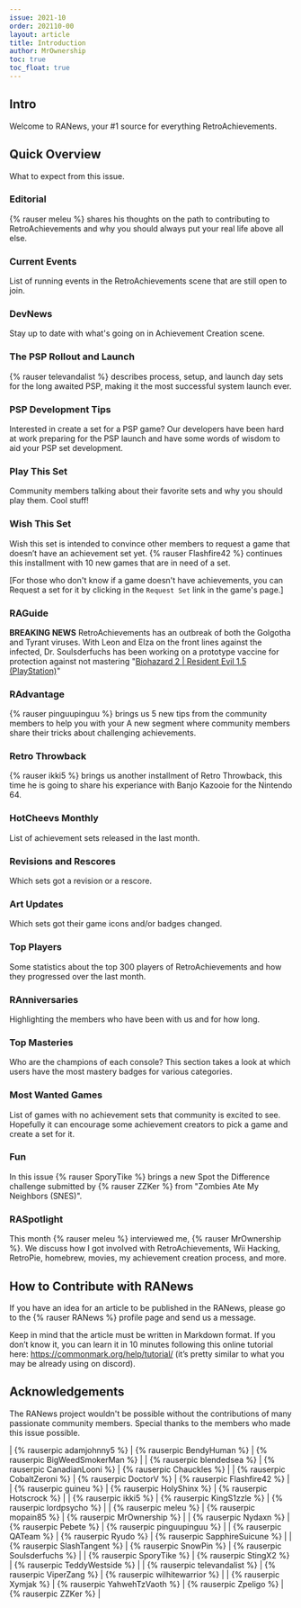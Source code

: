 ```yaml
---
issue: 2021-10
order: 202110-00
layout: article
title: Introduction
author: MrOwnership
toc: true
toc_float: true
---
```


## Intro

Welcome to RANews, your #1 source for everything RetroAchievements. 


## Quick Overview

What to expect from this issue.


### Editorial

{% rauser meleu %} shares his thoughts on the path to contributing to RetroAchievements and why you should always put your real life above all else.


### Current Events

List of running events in the RetroAchievements scene that are still open to join.


### DevNews

Stay up to date with what's going on in Achievement Creation scene.


### The PSP Rollout and Launch

{% rauser televandalist %} describes process, setup, and launch day sets for the long awaited PSP, making it the most successful system launch ever.


### PSP Development Tips

Interested in create a set for a PSP game? Our developers have been hard at work preparing for the PSP launch and have some words of wisdom to aid your PSP set development.


### Play This Set

Community members talking about their favorite sets and why you should play them. Cool stuff!


### Wish This Set

Wish this set is intended to convince other members to request a game that doesn’t have an achievement set yet. {% rauser Flashfire42 %} continues this installment with 10 new games that are in need of a set.

[For those who don't know if a game doesn't have achievements, you can Request a set for it by clicking in the `Request Set` link in the game's page.]


### RAGuide

**BREAKING NEWS** RetroAchievements has an outbreak of both the Golgotha and Tyrant viruses. With Leon and Elza on the front lines against the infected, Dr. Soulsderfuchs has been working on a prototype vaccine for protection against not mastering "[Biohazard 2 \| Resident Evil 1.5 (PlayStation)](https://retroachievements.org/game/17454)"


### RAdvantage

{% rauser pinguupinguu %} brings us 5 new tips from the community members to help you with your 
A new segment where community members share their tricks about challenging achievements.


### Retro Throwback

{% rauser ikki5 %} brings us another installment of Retro Throwback, this time he is going to share his experiance with Banjo Kazooie for the Nintendo 64.

### HotCheevs Monthly

List of achievement sets released in the last month.


### Revisions and Rescores

Which sets got a revision or a rescore.


### Art Updates

Which sets got their game icons and/or badges changed.


### Top Players

Some statistics about the top 300 players of RetroAchievements and how they progressed over the last month.


### RAnniversaries

Highlighting the members who have been with us and for how long.


### Top Masteries

Who are the champions of each console? This section takes a look at which users have the most mastery badges for various categories.


### Most Wanted Games

List of games with no achievement sets that community is excited to see. Hopefully it can encourage some achievement creators to pick a game and create a set for it.


### Fun

In this issue {% rauser SporyTike %} brings a new Spot the Difference challenge submitted by {% rauser ZZKer %} from "Zombies Ate My Neighbors (SNES)".


### RASpotlight

This month {% rauser meleu %} interviewed me, {% rauser MrOwnership %}. We discuss how I got involved with RetroAchievements, Wii Hacking, RetroPie, homebrew, movies, my achievement creation process, and more.


## How to Contribute with RANews

If you have an idea for an article to be published in the RANews, please go to the {% rauser RANews %} profile page and send us a message.

Keep in mind that the article must be written in Markdown format. If you don’t know it, you can learn it in 10 minutes following this online tutorial here: <https://commonmark.org/help/tutorial/> (it’s pretty similar to what you may be already using on discord).


## Acknowledgements

The RANews project wouldn't be possible without the contributions of many passionate community members. Special thanks to the members who made this issue possible.

| {% rauserpic adamjohnny5 %}   | {% rauserpic BendyHuman %}    | {% rauserpic BigWeedSmokerMan %} |
| {% rauserpic blendedsea %}    | {% rauserpic CanadianLooni %} | {% rauserpic Chauckles %}        |
| {% rauserpic CobaltZeroni %}  | {% rauserpic DoctorV %}       | {% rauserpic Flashfire42 %}      |
| {% rauserpic guineu %}        | {% rauserpic HolyShinx %}     | {% rauserpic Hotscrock %}        |
| {% rauserpic ikki5 %}         | {% rauserpic KingS1zzle %}    | {% rauserpic lordpsycho %}       |
| {% rauserpic meleu %}         | {% rauserpic mopain85 %}      | {% rauserpic MrOwnership %}      |
| {% rauserpic Nydaxn %}        | {% rauserpic Pebete %}        | {% rauserpic pinguupinguu %}     |
| {% rauserpic QATeam %}        | {% rauserpic Ryudo %}         | {% rauserpic SapphireSuicune %}  |
| {% rauserpic SlashTangent %}  | {% rauserpic SnowPin %}       | {% rauserpic Soulsderfuchs %}    |
| {% rauserpic SporyTike %}     | {% rauserpic StingX2 %}       | {% rauserpic TeddyWestside %}    |
| {% rauserpic televandalist %} | {% rauserpic ViperZang %}     | {% rauserpic wilhitewarrior %}   |
| {% rauserpic Xymjak %}        | {% rauserpic YahwehTzVaoth %} | {% rauserpic Zpeligo %}          |
 {% rauserpic ZZKer %}          |
